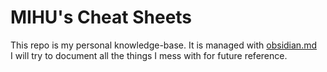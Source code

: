 # MIHU's Cheat Sheets  
This repo is my personal knowledge-base. It is managed with [obsidian.md](https://obsidian.md/)  
I will try to document all the things I mess with for future reference.  
